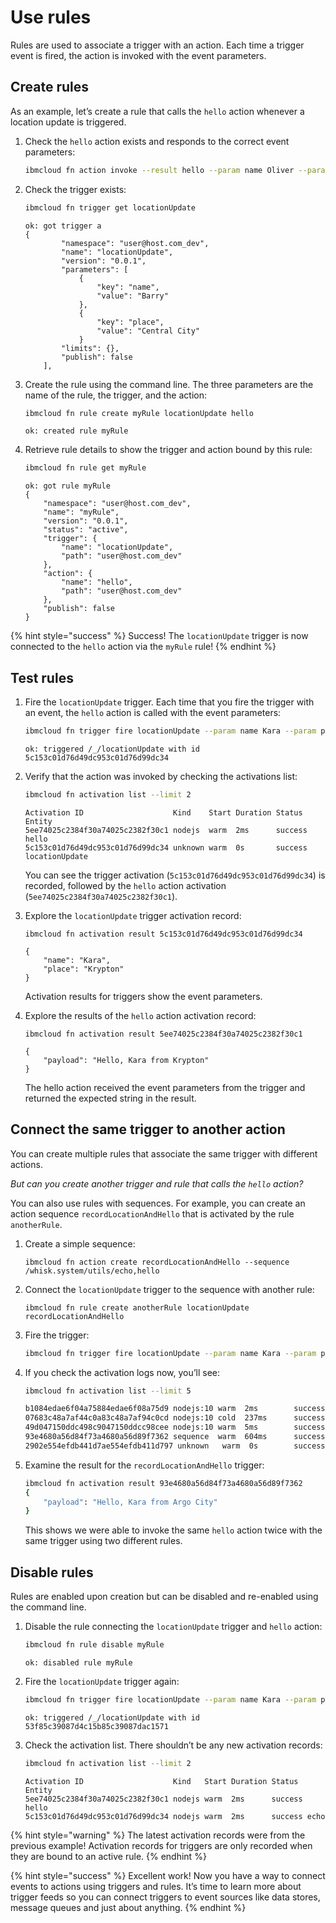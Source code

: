 # Use rules

Rules are used to associate a trigger with an action. Each time a trigger event is fired, the action is invoked with the event parameters.

## Create rules

As an example, let’s create a rule that calls the `hello` action whenever a location update is triggered.

1. Check the `hello` action exists and responds to the correct event parameters:

    ```bash
    ibmcloud fn action invoke --result hello --param name Oliver --param place "Starling City"
    ```

2. Check the trigger exists:

    ```bash
    ibmcloud fn trigger get locationUpdate
    ```

    ```text
    ok: got trigger a
    {
            "namespace": "user@host.com_dev",
            "name": "locationUpdate",
            "version": "0.0.1",
            "parameters": [
                {
                    "key": "name",
                    "value": "Barry"
                },
                {
                    "key": "place",
                    "value": "Central City"
                }
            "limits": {},
            "publish": false
        ],
    ```

3. Create the rule using the command line. The three parameters are the name of the rule, the trigger, and the action:

    ```bash
    ibmcloud fn rule create myRule locationUpdate hello
    ```

    ```text
    ok: created rule myRule
    ```

4. Retrieve rule details to show the trigger and action bound by this rule:

    ```bash
    ibmcloud fn rule get myRule
    ```

    ```text
    ok: got rule myRule
    {
        "namespace": "user@host.com_dev",
        "name": "myRule",
        "version": "0.0.1",
        "status": "active",
        "trigger": {
            "name": "locationUpdate",
            "path": "user@host.com_dev"
        },
        "action": {
            "name": "hello",
            "path": "user@host.com_dev"
        },
        "publish": false
    }
    ```

{% hint style="success" %}
Success! The `locationUpdate` trigger is now connected to the `hello` action via the `myRule` rule!
{% endhint %}

## Test rules

1. Fire the `locationUpdate` trigger. Each time that you fire the trigger with an event, the `hello` action is called with the event parameters:

    ```bash
    ibmcloud fn trigger fire locationUpdate --param name Kara --param place "Krypton"
    ```

    ```text
    ok: triggered /_/locationUpdate with id 5c153c01d76d49dc953c01d76d99dc34
    ```

2. Verify that the action was invoked by checking the activations list:

    ```bash
    ibmcloud fn activation list --limit 2
    ```

    ```text
    Activation ID                    Kind    Start Duration Status  Entity
    5ee74025c2384f30a74025c2382f30c1 nodejs  warm  2ms      success hello
    5c153c01d76d49dc953c01d76d99dc34 unknown warm  0s       success locationUpdate
    ```

   You can see the trigger activation \(`5c153c01d76d49dc953c01d76d99dc34`\) is recorded, followed by the `hello` action activation \(`5ee74025c2384f30a74025c2382f30c1`\).

3. Explore the `locationUpdate` trigger activation record:

    ```text
    ibmcloud fn activation result 5c153c01d76d49dc953c01d76d99dc34
    ```

    ```text
    {
        "name": "Kara",
        "place": "Krypton"
    }
    ```

    Activation results for triggers show the event parameters.

4. Explore the results of the `hello` action activation record:

    ```text
    ibmcloud fn activation result 5ee74025c2384f30a74025c2382f30c1
    ```

    ```text
    {
        "payload": "Hello, Kara from Krypton"
    }
    ```

    The hello action received the event parameters from the trigger and returned the expected string in the result.

<!-- ICF disabled this feature
    ```text
    ibmcloud fn activation logs 5c153c01d76d49dc953c01d76d99dc34
    ```

    ```text
    {"statusCode":0,"success":true,"activationId":"5ee74025c2384f30a74025c2382f30c1","rule":"user@host.com_dev/myRule","action":"user@host.com_dev/hello"}
    ```
-->

## Connect the same trigger to another action

You can create multiple rules that associate the same trigger with different actions.

_But can you create another trigger and rule that calls the `hello` action?_

You can also use rules with sequences. For example, you can create an action sequence `recordLocationAndHello` that is activated by the rule `anotherRule`.

1. Create a simple sequence:

    ```text
    ibmcloud fn action create recordLocationAndHello --sequence /whisk.system/utils/echo,hello
    ```

2. Connect the `locationUpdate` trigger to the sequence with another rule:

    ```text
    ibmcloud fn rule create anotherRule locationUpdate recordLocationAndHello
    ```

3. Fire the trigger:

    ```bash
    ibmcloud fn trigger fire locationUpdate --param name Kara --param place "Argo City"
    ```

4. If you check the activation logs now, you’ll see:

    ```bash
    ibmcloud fn activation list --limit 5
    ```

    ```bash
    b1084edae6f04a75884edae6f08a75d9 nodejs:10 warm  2ms        success 3cc8e80c-1...13fee32/hello:0.0.3
    07683c48a7af44c0a83c48a7af94c0cd nodejs:10 cold  237ms      success 3cc8e80c-1...13fee32/echo:0.0.475
    49d047150ddc498c9047150ddcc98cee nodejs:10 warm  5ms        success 3cc8e80c-1...13fee32/hello:0.0.3
    93e4680a56d84f73a4680a56d89f7362 sequence  warm  604ms      success 3cc8e80c-1...13fee32/recordLocationAndHello:0.0.1
    2902e554efdb441d7ae554efdb411d797 unknown   warm  0s        success 3cc8e80c-1...13fee32/locationUpdate:0.0.2
    ```

5. Examine the result for the `recordLocationAndHello` trigger:

    ```bash
    ibmcloud fn activation result 93e4680a56d84f73a4680a56d89f7362
    {
        "payload": "Hello, Kara from Argo City"
    }
    ```

    This shows we were able to invoke the same `hello` action twice with the same trigger using two different rules.

## Disable rules

Rules are enabled upon creation but can be disabled and re-enabled using the command line.

1. Disable the rule connecting the `locationUpdate` trigger and `hello` action:

    ```bash
    ibmcloud fn rule disable myRule
    ```

    ```text
    ok: disabled rule myRule
    ```

2. Fire the `locationUpdate` trigger again:

    ```bash
    ibmcloud fn trigger fire locationUpdate --param name Kara --param place "Argo City"
    ```

    ```text
    ok: triggered /_/locationUpdate with id 53f85c39087d4c15b85c39087dac1571
    ```

3. Check the activation list. There shouldn’t be any new activation records:

    ```bash
    ibmcloud fn activation list --limit 2
    ```

    ```text
    Activation ID                    Kind   Start Duration Status  Entity
    5ee74025c2384f30a74025c2382f30c1 nodejs warm  2ms      success hello
    5c153c01d76d49dc953c01d76d99dc34 nodejs warm  2ms      success echo
    ```

{% hint style="warning" %}
The latest activation records were from the previous example! Activation records for triggers are only recorded when they are bound to an active rule.
{% endhint %}

{% hint style="success" %}
Excellent work! Now you have a way to connect events to actions using triggers and rules. It’s time to learn more about trigger feeds so you can connect triggers to event sources like data stores, message queues and just about anything.
{% endhint %}
